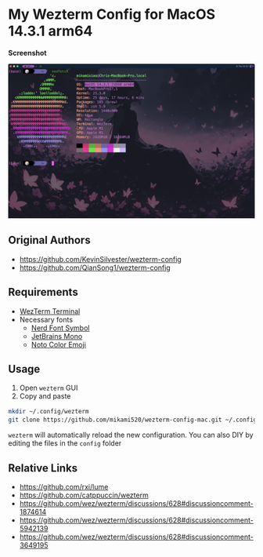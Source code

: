 # My Wezterm Config for MacOS 14.3.1 arm64

**Screenshot**

![screenshot](./screenshots/screenshot.png) 

## Original Authors

- <https://github.com/KevinSilvester/wezterm-config>
- <https://github.com/QianSong1/wezterm-config>

## Requirements

- [WezTerm Terminal](https://github.com/wez/wezterm/releases)
- Necessary fonts
  - [Nerd Font Symbol](https://www.nerdfonts.com/)
  - [JetBrains Mono](https://www.jetbrains.com/lp/mono/)
  - [Noto Color Emoji](https://fonts.google.com/noto)

## Usage
1. Open ```wezterm``` GUI
2. Copy and paste
```bash
mkdir ~/.config/wezterm
git clone https://github.com/mikami520/wezterm-config-mac.git ~/.config/wezterm
```
```wezterm``` will automatically reload the new configuration. You can also DIY by editing the files in the ```config``` folder


## Relative Links

- <https://github.com/rxi/lume>
- <https://github.com/catppuccin/wezterm>
- <https://github.com/wez/wezterm/discussions/628#discussioncomment-1874614>
- <https://github.com/wez/wezterm/discussions/628#discussioncomment-5942139>
- <https://github.com/wez/wezterm/discussions/628#discussioncomment-3649195>
